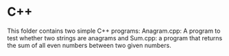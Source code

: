 # C++

This folder contains two simple C++ programs: Anagram.cpp: A program to test whether two strings are anagrams and Sum.cpp: a program that returns the sum of all even numbers between two given numbers.
